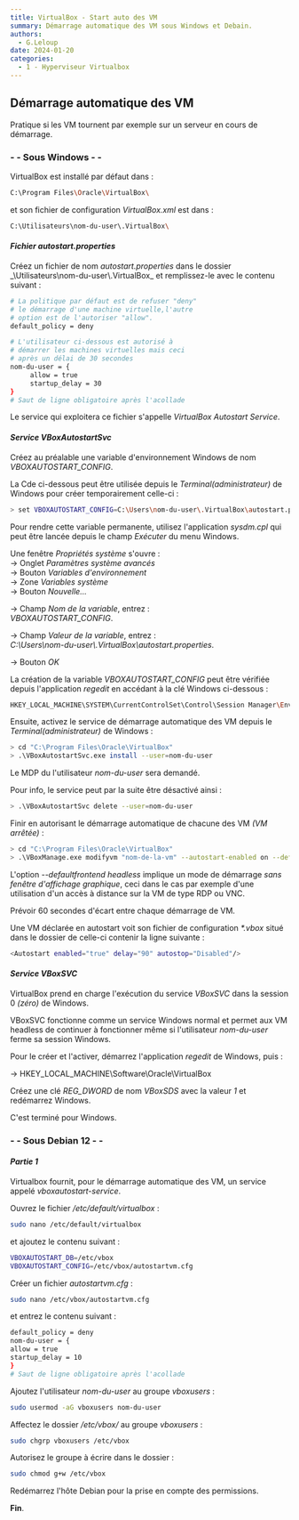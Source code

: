 ```yaml
---
title: VirtualBox - Start auto des VM
summary: Démarrage automatique des VM sous Windows et Debain.
authors: 
  - G.Leloup
date: 2024-01-20
categories: 
  - 1 - Hyperviseur Virtualbox
---
```


## Démarrage automatique des VM

Pratique si les VM tournent par exemple sur un serveur en cours de démarrage.

### - - Sous Windows - -

VirtualBox est installé par défaut dans :

```bash
C:\Program Files\Oracle\VirtualBox\
```

et son fichier de configuration _VirtualBox.xml_ est dans :

```bash
C:\Utilisateurs\nom-du-user\.VirtualBox\
```

#### _Fichier autostart.properties_

Créez un fichier de nom _autostart.properties_ dans le dossier _\Utilisateurs\nom-du-user\\.VirtualBox\_ et remplissez-le avec le contenu suivant :

```bash
# La politique par défaut est de refuser "deny" 
# le démarrage d'une machine virtuelle,l'autre
# option est de l'autoriser "allow".
default_policy = deny

# L'utilisateur ci-dessous est autorisé à
# démarrer les machines virtuelles mais ceci 
# après un délai de 30 secondes
nom-du-user = {
     allow = true
     startup_delay = 30
}
# Saut de ligne obligatoire après l'acollade
```

Le service qui exploitera ce fichier s'appelle _VirtualBox Autostart Service_.

#### _Service VBoxAutostartSvc_

Créez au préalable une variable d'environnement Windows de nom _VBOXAUTOSTART_CONFIG_.

La Cde ci-dessous peut être utilisée depuis le _Terminal(administrateur)_ de Windows pour créer temporairement celle-ci :

```bash
> set VBOXAUTOSTART_CONFIG=C:\Users\nom-du-user\.VirtualBox\autostart.properties
```

<!-- more -->

Pour rendre cette variable permanente, utilisez l'application _sysdm.cpl_ qui peut être lancée depuis le champ _Exécuter_ du menu Windows.

Une fenêtre _Propriétés système_ s'ouvre :  
-> Onglet _Paramètres système avancés_  
-> Bouton _Variables d'environnement_  
-> Zone _Variables système_  
-> Bouton _Nouvelle..._  

-> Champ _Nom de la variable_, entrez :  
_VBOXAUTOSTART_CONFIG_.

-> Champ _Valeur de la variable_, entrez :  
_C:\Users\nom-du-user\\.VirtualBox\autostart.properties_.

-> Bouton _OK_

La création de la variable _VBOXAUTOSTART_CONFIG_ peut être vérifiée depuis l'application _regedit_ en accédant à la clé Windows ci-dessous :

```bash
HKEY_LOCAL_MACHINE\SYSTEM\CurrentControlSet\Control\Session Manager\Environment
```

Ensuite, activez le service de démarrage automatique des VM depuis le _Terminal(administrateur)_ de Windows :

```bash
> cd "C:\Program Files\Oracle\VirtualBox"
> .\VBoxAutostartSvc.exe install --user=nom-du-user
```

Le MDP du l'utilisateur _nom-du-user_ sera demandé.

Pour info, le service peut par la suite être désactivé ainsi :

```bash
> .\VBoxAutostartSvc delete --user=nom-du-user
```

Finir en autorisant le démarrage automatique de chacune des VM _(VM arrêtée)_ :

```bash
> cd "C:\Program Files\Oracle\VirtualBox"
> .\VBoxManage.exe modifyvm "nom-de-la-vm" --autostart-enabled on --defaultfrontend headless --autostart-delay 30
```

L'option _--defaultfrontend headless_ implique un mode de démarrage _sans fenêtre d'affichage graphique_, ceci dans le cas par exemple d'une utilisation d'un accès à distance sur la VM de type RDP ou VNC.

Prévoir 60 secondes d'écart entre chaque démarrage de VM.

Une VM déclarée en autostart voit son fichier de configuration _*.vbox_ situé dans le dossier de celle-ci contenir la ligne suivante :

```bash
<Autostart enabled="true" delay="90" autostop="Disabled"/>
```

#### _Service VBoxSVC_

VirtualBox prend en charge l'exécution du service _VBoxSVC_ dans la session 0 _(zéro)_ de Windows.

VBoxSVC fonctionne comme un service Windows normal et permet aux VM headless de continuer à fonctionner même si l'utilisateur _nom-du-user_ ferme sa session Windows.

Pour le créer et l'activer, démarrez l'application _regedit_ de Windows, puis :

-> HKEY_LOCAL_MACHINE\Software\Oracle\VirtualBox

Créez une clé _REG_DWORD_ de nom _VBoxSDS_ avec la valeur _1_ et redémarrez Windows.

C'est terminé pour Windows.

### - - Sous Debian 12 - -

#### _Partie 1_

Virtualbox fournit, pour le démarrage automatique des VM, un service appelé _vboxautostart-service_.

Ouvrez le fichier _/etc/default/virtualbox_ :

```bash
sudo nano /etc/default/virtualbox
```

et ajoutez le contenu suivant :

```bash
VBOXAUTOSTART_DB=/etc/vbox
VBOXAUTOSTART_CONFIG=/etc/vbox/autostartvm.cfg
```

Créer un fichier _autostartvm.cfg_ :

```bash
sudo nano /etc/vbox/autostartvm.cfg
```

et entrez le contenu suivant :

```bash
default_policy = deny
nom-du-user = {
allow = true
startup_delay = 10
}
# Saut de ligne obligatoire après l'acollade
```

Ajoutez l'utilisateur _nom-du-user_ au groupe _vboxusers_ :

```bash
sudo usermod -aG vboxusers nom-du-user
```

Affectez le dossier _/etc/vbox/_ au groupe _vboxusers_ :

```bash
sudo chgrp vboxusers /etc/vbox
```

Autorisez le groupe à écrire dans le dossier :

```bash
sudo chmod g+w /etc/vbox
```

Redémarrez l'hôte Debian pour la prise en compte des permissions.

**Fin**.
